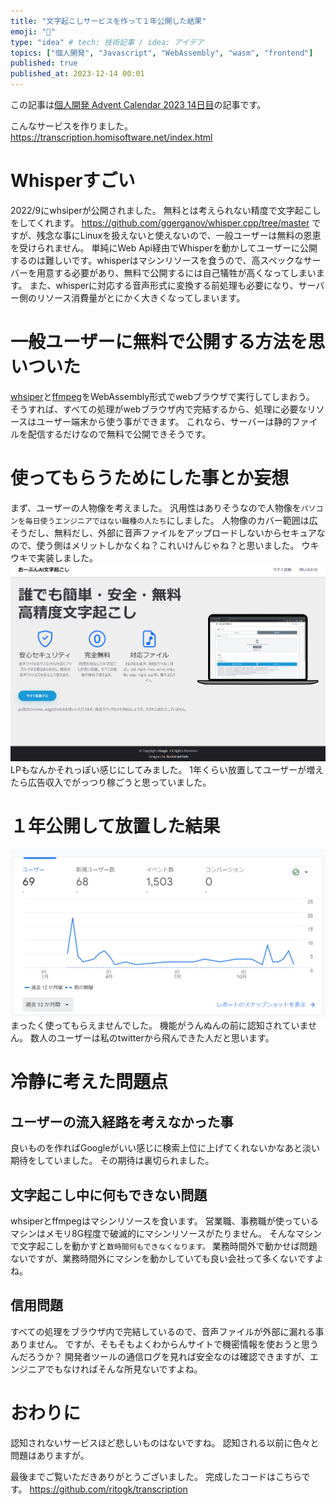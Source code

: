 ```yaml
---
title: "文字起こしサービスを作って１年公開した結果"
emoji: "🤖"
type: "idea" # tech: 技術記事 / idea: アイデア
topics: ["個人開発", "Javascript", "WebAssembly", "wasm", "frontend"]
published: true
published_at: 2023-12-14 00:01
---
```


この記事は[個人開発 Advent Calendar 2023 14日目](https://qiita.com/advent-calendar/2023/personal-developement)の記事です。

こんなサービスを作りました。
https://transcription.homisoftware.net/index.html

# Whisperすごい

2022/9にwhsiperが公開されました。
無料とは考えられない精度で文字起こしをしてくれます。
https://github.com/ggerganov/whisper.cpp/tree/master
ですが、残念な事にLinuxを扱えないと使えないので、一般ユーザーは無料の恩恵を受けられません。
単純にWeb Api経由でWhisperを動かしてユーザーに公開するのは難しいです。whisperはマシンリソースを食うので、高スペックなサーバーを用意する必要があり、無料で公開するには自己犠牲が高くなってしまいます。
また、whisperに対応する音声形式に変換する前処理も必要になり、サーバー側のリソース消費量がとにかく大きくなってしまいます。

# 一般ユーザーに無料で公開する方法を思いついた

[whsiper](https://github.com/ggerganov/whisper.cpp/tree/master/examples/whisper.wasm)と[ffmpeg](https://github.com/ffmpegwasm/ffmpeg.wasm)をWebAssembly形式でwebブラウザで実行してしまおう。
そうすれば、すべての処理がwebブラウザ内で完結するから、処理に必要なリソースはユーザー端末から使う事ができます。
これなら、サーバーは静的ファイルを配信するだけなので無料で公開できそうです。

# 使ってもらうためにした事とか妄想

まず、ユーザーの人物像を考えました。
汎用性はありそうなので人物像を`パソコンを毎日使うエンジニアではない職種の人たち`にしました。
人物像のカバー範囲は広そうだし、無料だし、外部に音声ファイルをアップロードしないからセキュアなので、使う側はメリットしかなくね？これいけんじゃね？と思いました。
ウキウキで実装しました。
![](/images/9ea769ab12f310/1.png)
LPもなんかそれっぽい感じにしてみました。
1年くらい放置してユーザーが増えたら広告収入でがっつり稼ごうと思っていました。

# １年公開して放置した結果

![](/images/9ea769ab12f310/2.png)
まったく使ってもらえませんでした。
機能がうんぬんの前に認知されていません。
数人のユーザーは私のtwitterから飛んできた人だと思います。

# 冷静に考えた問題点

## ユーザーの流入経路を考えなかった事

良いものを作ればGoogleがいい感じに検索上位に上げてくれないかなあと淡い期待をしていました。
その期待は裏切られました。

## 文字起こし中に何もできない問題

whsiperとffmpegはマシンリソースを食います。
営業職、事務職が使っているマシンはメモリ8G程度で破滅的にマシンリソースがたりません。
そんなマシンで文字起こしを動かすと`数時間何もできなくなります。`
業務時間外で動かせば問題ないですが、業務時間外にマシンを動かしていても良い会社って多くないですよね。

## 信用問題

すべての処理をブラウザ内で完結しているので、音声ファイルが外部に漏れる事ありません。
ですが、そもそもよくわからんサイトで機密情報を使おうと思うんだろうか？
開発者ツールの通信ログを見れば安全なのは確認できますが、エンジニアでもなければそんな所見ないですよね。

# おわりに

認知されないサービスほど悲しいものはないですね。
認知される以前に色々と問題はありますが。

最後までご覧いただきありがとうございました。
完成したコードはこちらです。
https://github.com/ritogk/transcription
